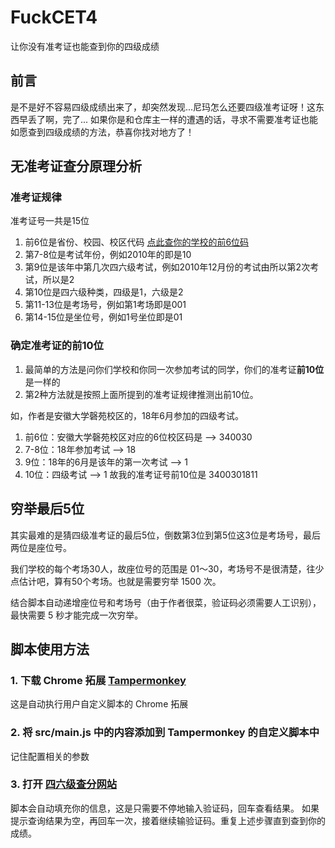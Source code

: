 # FuckCET4
让你没有准考证也能查到你的四级成绩
## 前言
是不是好不容易四级成绩出来了，却突然发现...尼玛怎么还要四级准考证呀！这东西早丢了啊，完了...
如果你是和仓库主一样的遭遇的话，寻求不需要准考证也能如愿查到四级成绩的方法，恭喜你找对地方了！
## 无准考证查分原理分析
### 准考证规律
准考证号一共是15位
1. 前6位是省份、校园、校区代码 [点此查你的学校的前6位码](UniversityCode.md)
2. 第7-8位是考试年份，例如2010年的即是10
3. 第9位是该年中第几次四六级考试，例如2010年12月份的考试由所以第2次考试，所以是2
4. 第10位是四六级种类，四级是1，六级是2
5. 第11-13位是考场号，例如第1考场即是001
6. 第14-15位是坐位号，例如1号坐位即是01
### 确定准考证的前10位
1. 最简单的方法是问你们学校和你同一次参加考试的同学，你们的准考证**前10位**是一样的
2. 第2种方法就是按照上面所提到的准考证规律推测出前10位。

如，作者是安徽大学磬苑校区的，18年6月参加的四级考试。
1. 前6位：安徽大学磬苑校区对应的6位校区码是 ——> 340030
2. 7-8位：18年参加考试 ——> 18
3. 9位：18年的6月是该年的第一次考试 ——> 1
4. 10位：四级考试 ——> 1
故我的准考证号前10位是 3400301811

## 穷举最后5位
其实最难的是猜四级准考证的最后5位，倒数第3位到第5位这3位是考场号，最后两位是座位号。

我们学校的每个考场30人，故座位号的范围是 01～30，考场号不是很清楚，往少点估计吧，算有50个考场。也就是需要穷举 1500 次。

结合脚本自动递增座位号和考场号（由于作者很菜，验证码必须需要人工识别），最快需要 5 秒才能完成一次穷举。

## 脚本使用方法
### 1. 下载 Chrome 拓展 [Tampermonkey](https://tampermonkey.net/)
这是自动执行用户自定义脚本的 Chrome 拓展
### 2. 将 src/main.js 中的内容添加到 Tampermonkey 的自定义脚本中
记住配置相关的参数
### 3. 打开 [四六级查分网站](http://cet.neea.edu.cn/cet/)
脚本会自动填充你的信息，这是只需要不停地输入验证码，回车查看结果。
如果提示查询结果为空，再回车一次，接着继续输验证码。重复上述步骤直到查到你的成绩。